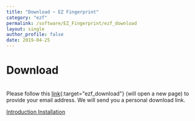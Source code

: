 ```yaml
---
title: "Download ~ EZ Fingerprint"
category: "ezf"
permalink: /software/EZ_Fingerprint/ezf_download
layout: single
author_profile: false
date: 2019-04-25
---
```


# Download

<br/>Please follow this [link](http://soft.imagicastle.com:27224/software/download.php?app=ezf){:target="ezf_download"} (will open a new page) to provide your email address. We will send you a personal download link.

<div class="pagination">
	<a class="left" href="/software/EZ_Fingerprint/ezf_main"><i class="fa fa-arrow-circle-left"></i> Introduction </a>
	<a class="right" href="/software/EZ_Fingerprint/ezf_install"> Installation <i class="fa fa-arrow-circle-right"></i></a>
</div>

